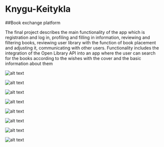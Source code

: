 # Knygu-Keitykla

##Book exchange platform

The final project describes the main functionality of the app which is registration and log in, profiling and filling in information, reviewing and filtering books, reviewing user library with the function of book placement and adjusting it, communicating with other users.
Functionality includes the integration of the Open Library API into an app where the user can search for the books according to the wishes with the cover and the basic information about them

![alt text]([img]https://i.imgur.com/eofWgLc.png[/img])

![alt text](https://github.com/agobaL9/Knygu-Keitykla/tree/master/app/src/main/res/Images/Screenshot_2.png)

![alt text](https://github.com/agobaL9/Knygu-Keitykla/tree/master/app/src/main/res/Images/Screenshot_3.png)

![alt text](https://github.com/agobaL9/Knygu-Keitykla/tree/master/app/src/main/res/Images/Screenshot_4.png)

![alt text](https://github.com/agobaL9/Knygu-Keitykla/tree/master/app/src/main/res/Images/Screenshot_5.png)

![alt text](https://github.com/agobaL9/Knygu-Keitykla/tree/master/app/src/main/res/Images/Screenshot_6.png)

![alt text](https://github.com/agobaL9/Knygu-Keitykla/tree/master/app/src/main/res/Images/Screenshot_7.png)

![alt text](https://github.com/agobaL9/Knygu-Keitykla/tree/master/app/src/main/res/Images/Screenshot_8.png)

